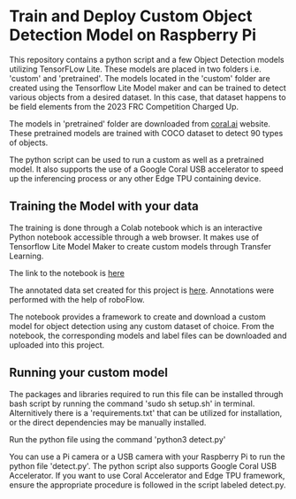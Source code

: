 # Train and Deploy Custom Object Detection Model on Raspberry Pi
<p align="left">


</p>

This repository contains a python script and a few Object Detection models utilizing TensorFLow Lite. 
These models are placed in two folders i.e. 'custom' and 'pretrained'. 
The models located in the 'custom' folder are created using the Tensorflow Lite Model maker and can be trained to detect various objects from a desired dataset.
In this case, that dataset happens to be field elements from the 2023 FRC Competition Charged Up.

The models in 'pretrained' folder are downloaded from [coral.ai](https://coral.ai/models/object-detection/) website. These pretrained models are trained with COCO dataset to detect 90 types of objects.

The python script can be used to run a custom as well as a pretrained model. It also supports the use of a Google Coral USB accelerator to speed up the inferencing process or any other Edge TPU containing device.

## Training the Model with your data

The training is done through a Colab notebook which is an interactive Python notebook accessible through a web browser. 
It makes use of Tensorflow Lite Model Maker to create custom models through Transfer Learning. 

The link to the notebook is [here](https://colab.research.google.com/drive/1EcGGfEIQTQsuGcNUef6Rx9GrAR4H227g?authuser=3#scrollTo=PpJEzDG6DK2Q)

The annotated data set created for this project is [here](https://app.roboflow.com/arb-spzob/frc-2023-game-element-detection/1).
Annotations were performed with the help of roboFlow.

The notebook provides a framework to create and download a custom model for object detection using any custom dataset of choice. 
From the notebook, the corresponding models and label files can be downloaded and uploaded into this project.


## Running your custom model

The packages and libraries required to run this file can be installed through bash script by running the command 'sudo sh setup.sh' in terminal. Alternitively there is a 'requirements.txt' that can be utilized for installation, or the direct dependencies may be manually installed.

Run the python file using the command 'python3 detect.py'

You can use a Pi camera or a USB camera with your Raspberry Pi to run the python file 'detect.py'.
The python script also supports Google Coral USB Accelerator. 
If you want to use Coral Accelerator and Edge TPU framework, ensure the appropriate procedure is followed in the script labeled detect.py.
